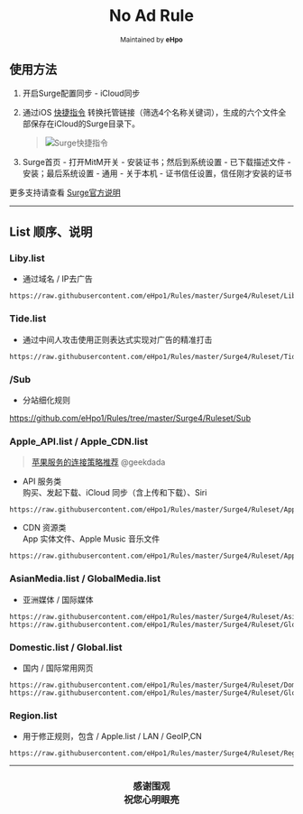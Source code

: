 <h1 align="center">
No Ad Rule
</h1>
<p align="center">
<sup>
Maintained by <b>eHpo</b>
</sup>
</p>



## 使用方法

1. 开启Surge配置同步 - iCloud同步

2. 通过iOS [快捷指令](https://www.icloud.com/shortcuts/6130b2e96e2c4b4280f1015ca47dd724) 转换托管链接（筛选4个名称关键词），生成的六个文件全部保存在iCloud的Surge目录下。

	> ![Surge快捷指令](https://github.com/eHpo1/Rules/raw/master/.img/surgekjzl.JPG)

3. Surge首页 - 打开MitM开关 - 安装证书；然后到系统设置 - 已下载描述文件 - 安装；最后系统设置 - 通用 - 关于本机 - 证书信任设置，信任刚才安装的证书

更多支持请查看 [Surge官方说明](https://manual.nssurge.com)


-------


## List 顺序、说明

### Liby.list

* 通过域名 / IP去广告

```
https://raw.githubusercontent.com/eHpo1/Rules/master/Surge4/Ruleset/Liby.list
```

### Tide.list

* 通过中间人攻击使用正则表达式实现对广告的精准打击

```
https://raw.githubusercontent.com/eHpo1/Rules/master/Surge4/Ruleset/Tide.list
```

### /Sub

* 分站细化规则

<https://github.com/eHpo1/Rules/tree/master/Surge4/Ruleset/Sub>

### Apple_API.list / Apple_CDN.list

> [苹果服务的连接策略推荐](https://blog.dada.li/2019/better-proxy-rules-for-apple-services) @geekdada

* API 服务类  
  购买、发起下载、iCloud 同步（含上传和下载）、Siri

```
https://raw.githubusercontent.com/eHpo1/Rules/master/Surge4/Ruleset/Apple_API.list
```

* CDN 资源类  
  App 实体文件、Apple Music 音乐文件

```
https://raw.githubusercontent.com/eHpo1/Rules/master/Surge4/Ruleset/Apple_CDN.list
```

### AsianMedia.list / GlobalMedia.list

* 亚洲媒体 / 国际媒体

```
https://raw.githubusercontent.com/eHpo1/Rules/master/Surge4/Ruleset/AsianMedia.list
https://raw.githubusercontent.com/eHpo1/Rules/master/Surge4/Ruleset/GlobalMedia.list
```

### Domestic.list / Global.list

* 国内 / 国际常用网页

```
https://raw.githubusercontent.com/eHpo1/Rules/master/Surge4/Ruleset/Domestic.list
https://raw.githubusercontent.com/eHpo1/Rules/master/Surge4/Ruleset/Global.list
```

### Region.list

* 用于修正规则，包含 / Apple.list / LAN / GeoIP,CN

```
https://raw.githubusercontent.com/eHpo1/Rules/master/Surge4/Ruleset/Region.list
```


-------



<h3 align="center">
<p>感谢围观
<br>祝您心明眼亮</b>
</p>
</h3>
